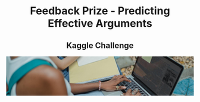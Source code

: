 <div align="center"><h1>Feedback Prize - Predicting Effective Arguments</h1></div>
<div align="center"><h2>Kaggle Challenge</h2></div>
<div align="center"><img src="https://github.com/sagnik1511/Feedback-Prize---Predicting-Effective-Arguments-Kaggle-Challenge/blob/main/assets/header.png"></div>